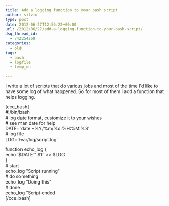 ```yaml
---
title: Add a logging function to your bash script
author: silviu
type: post
date: 2012-06-27T12:56:22+00:00
url: /2012/06/27/add-a-logging-function-to-your-bash-script/
dsq_thread_id:
  - 742254268
categories:
  - old
tags:
  - bash
  - logfile
  - temp_on

---
```

I write a lot of scripts that do various jobs and most of the time I'd like to have some log of what happened. So for most of them I add a function that helps logging.

[cce_bash]  
#!/bin/bash  
\# log date format, customize it to your wishes  
\# see man date for help  
DATE='date +%Y/%m/%d:%H:%M:%S'  
\# log file  
LOG='/var/log/script.log'

function echo_log {  
echo \`$DATE\`" $1&#8243; >> $LOG  
}  
\# start  
echo_log "Script running"  
\# do something  
echo_log "Doing this"  
\# done  
echo_log "Script ended  
[/cce_bash]